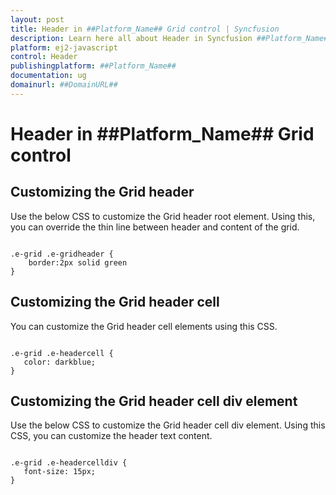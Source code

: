 ```yaml
---
layout: post
title: Header in ##Platform_Name## Grid control | Syncfusion
description: Learn here all about Header in Syncfusion ##Platform_Name## Grid control of Syncfusion Essential JS 2 and more.
platform: ej2-javascript
control: Header 
publishingplatform: ##Platform_Name##
documentation: ug
domainurl: ##DomainURL##
---
```


# Header in ##Platform_Name## Grid control

## Customizing the Grid header

Use the below CSS to customize the Grid header root element. Using this, you can override the thin line between header and content of the grid.

```

.e-grid .e-gridheader {
    border:2px solid green
}

```

## Customizing the Grid header cell

You can customize the Grid header cell elements using this CSS.

```

.e-grid .e-headercell {
   color: darkblue;
}

```

## Customizing the Grid header cell div element

Use the below CSS to customize the Grid header cell div element. Using this CSS, you can customize the header text content.

```

.e-grid .e-headercelldiv {
   font-size: 15px;
}

```